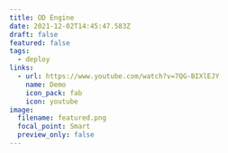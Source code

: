 ```yaml
---
title: OD Engine
date: 2021-12-02T14:45:47.583Z
draft: false
featured: false
tags:
  - deploy
links:
  - url: https://www.youtube.com/watch?v=7QG-BIXlEJY
    name: Demo
    icon_pack: fab
    icon: youtube
image:
  filename: featured.png
  focal_point: Smart
  preview_only: false
---
```

